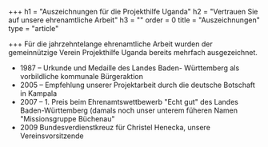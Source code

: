 +++
h1 = "Auszeichnungen für die Projekthilfe Uganda"
h2 = "Vertrauen Sie auf unsere ehrenamtliche Arbeit"
h3 = ""
order = 0
title = "Auszeichnungen"
type = "article"

+++
Für die jahrzehntelange ehrenamtliche Arbeit wurden der gemeinnützige Verein Projekthilfe Uganda bereits mehrfach ausgezeichnet.

* 1987 – Urkunde und Medaille des Landes Baden- Württemberg als vorbildliche kommunale Bürgeraktion
* 2005 – Empfehlung unserer Projektarbeit durch die deutsche Botschaft in Kampala
* 2007 – 1. Preis beim Ehrenamtswettbewerb "Echt gut" des Landes Baden-Württemberg (damals noch unser unterem füheren Namen "Missionsgruppe Büchenau"
* 2009 Bundesverdienstkreuz für Christel Henecka, unsere Vereinsvorsitzende